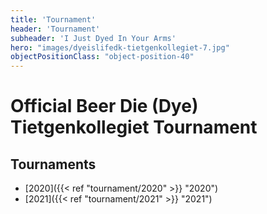 ```yaml
---
title: 'Tournament'
header: 'Tournament'
subheader: 'I Just Dyed In Your Arms'
hero: "images/dyeislifedk-tietgenkollegiet-7.jpg"
objectPositionClass: "object-position-40"
---
```


# Official Beer Die (Dye) Tietgenkollegiet Tournament

## Tournaments

* [2020]({{< ref "tournament/2020" >}} "2020")
* [2021]({{< ref "tournament/2021" >}} "2021")
